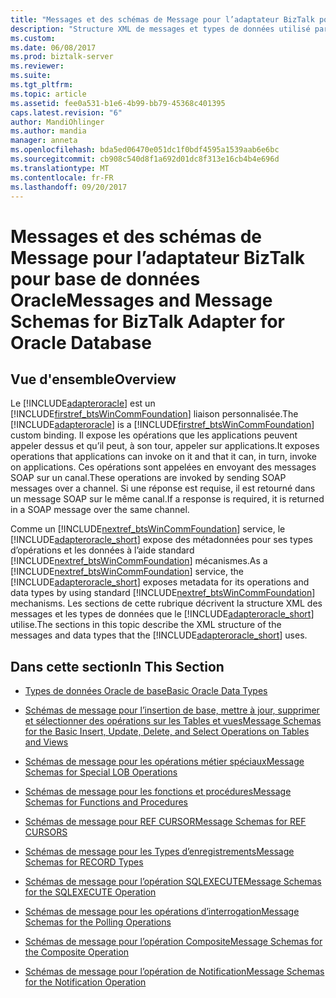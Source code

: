 ```yaml
---
title: "Messages et des schémas de Message pour l’adaptateur BizTalk pour base de données Oracle | Documents Microsoft"
description: "Structure XML de messages et types de données utilisé par l’adaptateur de base de données Oracle pour BizTalk Server"
ms.custom: 
ms.date: 06/08/2017
ms.prod: biztalk-server
ms.reviewer: 
ms.suite: 
ms.tgt_pltfrm: 
ms.topic: article
ms.assetid: fee0a531-b1e6-4b99-bb79-45368c401395
caps.latest.revision: "6"
author: MandiOhlinger
ms.author: mandia
manager: anneta
ms.openlocfilehash: bda5ed06470e051dc1f0bdf4595a1539aab6e6bc
ms.sourcegitcommit: cb908c540d8f1a692d01dc8f313e16cb4b4e696d
ms.translationtype: MT
ms.contentlocale: fr-FR
ms.lasthandoff: 09/20/2017
---
```

# <a name="messages-and-message-schemas-for-biztalk-adapter-for-oracle-database"></a><span data-ttu-id="157c6-103">Messages et des schémas de Message pour l’adaptateur BizTalk pour base de données Oracle</span><span class="sxs-lookup"><span data-stu-id="157c6-103">Messages and Message Schemas for BizTalk Adapter for Oracle Database</span></span>

## <a name="overview"></a><span data-ttu-id="157c6-104">Vue d'ensemble</span><span class="sxs-lookup"><span data-stu-id="157c6-104">Overview</span></span>
<span data-ttu-id="157c6-105">Le [!INCLUDE[adapteroracle](../../includes/adapteroracle-md.md)] est un [!INCLUDE[firstref_btsWinCommFoundation](../../includes/firstref-btswincommfoundation-md.md)] liaison personnalisée.</span><span class="sxs-lookup"><span data-stu-id="157c6-105">The [!INCLUDE[adapteroracle](../../includes/adapteroracle-md.md)] is a [!INCLUDE[firstref_btsWinCommFoundation](../../includes/firstref-btswincommfoundation-md.md)] custom binding.</span></span> <span data-ttu-id="157c6-106">Il expose les opérations que les applications peuvent appeler dessus et qu’il peut, à son tour, appeler sur applications.</span><span class="sxs-lookup"><span data-stu-id="157c6-106">It exposes operations that applications can invoke on it and that it can, in turn, invoke on applications.</span></span> <span data-ttu-id="157c6-107">Ces opérations sont appelées en envoyant des messages SOAP sur un canal.</span><span class="sxs-lookup"><span data-stu-id="157c6-107">These operations are invoked by sending SOAP messages over a channel.</span></span> <span data-ttu-id="157c6-108">Si une réponse est requise, il est retourné dans un message SOAP sur le même canal.</span><span class="sxs-lookup"><span data-stu-id="157c6-108">If a response is required, it is returned in a SOAP message over the same channel.</span></span>  
  
 <span data-ttu-id="157c6-109">Comme un [!INCLUDE[nextref_btsWinCommFoundation](../../includes/nextref-btswincommfoundation-md.md)] service, le [!INCLUDE[adapteroracle_short](../../includes/adapteroracle-short-md.md)] expose des métadonnées pour ses types d’opérations et les données à l’aide standard [!INCLUDE[nextref_btsWinCommFoundation](../../includes/nextref-btswincommfoundation-md.md)] mécanismes.</span><span class="sxs-lookup"><span data-stu-id="157c6-109">As a [!INCLUDE[nextref_btsWinCommFoundation](../../includes/nextref-btswincommfoundation-md.md)] service, the [!INCLUDE[adapteroracle_short](../../includes/adapteroracle-short-md.md)] exposes metadata for its operations and data types by using standard [!INCLUDE[nextref_btsWinCommFoundation](../../includes/nextref-btswincommfoundation-md.md)] mechanisms.</span></span> <span data-ttu-id="157c6-110">Les sections de cette rubrique décrivent la structure XML des messages et les types de données que le [!INCLUDE[adapteroracle_short](../../includes/adapteroracle-short-md.md)] utilise.</span><span class="sxs-lookup"><span data-stu-id="157c6-110">The sections in this topic describe the XML structure of the messages and data types that the [!INCLUDE[adapteroracle_short](../../includes/adapteroracle-short-md.md)] uses.</span></span>  
  
## <a name="in-this-section"></a><span data-ttu-id="157c6-111">Dans cette section</span><span class="sxs-lookup"><span data-stu-id="157c6-111">In This Section</span></span>  
  
-   [<span data-ttu-id="157c6-112">Types de données Oracle de base</span><span class="sxs-lookup"><span data-stu-id="157c6-112">Basic Oracle Data Types</span></span>](../../adapters-and-accelerators/adapter-oracle-database/basic-oracle-data-types1.md)  
  
-   [<span data-ttu-id="157c6-113">Schémas de message pour l’insertion de base, mettre à jour, supprimer et sélectionner des opérations sur les Tables et vues</span><span class="sxs-lookup"><span data-stu-id="157c6-113">Message Schemas for the Basic Insert, Update, Delete, and Select Operations on Tables and Views</span></span>](../../adapters-and-accelerators/adapter-oracle-database/message-schemas-for-insert-update-delete-and-select-on-tables-and-views.md)  
  
-   [<span data-ttu-id="157c6-114">Schémas de message pour les opérations métier spéciaux</span><span class="sxs-lookup"><span data-stu-id="157c6-114">Message Schemas for Special LOB Operations</span></span>](../../adapters-and-accelerators/adapter-oracle-database/message-schemas-for-special-lob-operations2.md)  
  
-   [<span data-ttu-id="157c6-115">Schémas de message pour les fonctions et procédures</span><span class="sxs-lookup"><span data-stu-id="157c6-115">Message Schemas for Functions and Procedures</span></span>](../../adapters-and-accelerators/adapter-oracle-database/message-schemas-for-functions-and-procedures.md)  
  
-   [<span data-ttu-id="157c6-116">Schémas de message pour REF CURSOR</span><span class="sxs-lookup"><span data-stu-id="157c6-116">Message Schemas for REF CURSORS</span></span>](../../adapters-and-accelerators/adapter-oracle-database/message-schemas-for-ref-cursors.md)  
  
-   [<span data-ttu-id="157c6-117">Schémas de message pour les Types d’enregistrements</span><span class="sxs-lookup"><span data-stu-id="157c6-117">Message Schemas for RECORD Types</span></span>](../../adapters-and-accelerators/adapter-oracle-database/message-schemas-for-record-types.md)  
  
-   [<span data-ttu-id="157c6-118">Schémas de message pour l’opération SQLEXECUTE</span><span class="sxs-lookup"><span data-stu-id="157c6-118">Message Schemas for the SQLEXECUTE Operation</span></span>](../../adapters-and-accelerators/adapter-oracle-database/message-schemas-for-the-sqlexecute-operation.md)  
  
-   [<span data-ttu-id="157c6-119">Schémas de message pour les opérations d’interrogation</span><span class="sxs-lookup"><span data-stu-id="157c6-119">Message Schemas for the Polling Operations</span></span>](../../adapters-and-accelerators/adapter-oracle-database/message-schemas-for-the-polling-operations2.md)  
  
-   [<span data-ttu-id="157c6-120">Schémas de message pour l’opération Composite</span><span class="sxs-lookup"><span data-stu-id="157c6-120">Message Schemas for the Composite Operation</span></span>](../../adapters-and-accelerators/adapter-oracle-database/message-schemas-for-the-composite-operation2.md)  
  
-   [<span data-ttu-id="157c6-121">Schémas de message pour l’opération de Notification</span><span class="sxs-lookup"><span data-stu-id="157c6-121">Message Schemas for the Notification Operation</span></span>](../../adapters-and-accelerators/adapter-oracle-database/message-schemas-for-the-notification-operation1.md)  
  
